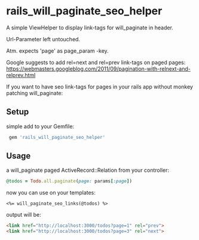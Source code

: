 # rails_will_paginate_seo_helper
A simple ViewHelper to display link-tags for will_paginate in header.

Url-Parameter left untouched.

Atm. expects 'page' as page_param -key.

Google suggests to add rel=next and rel=prev link-tags on paged pages: https://webmasters.googleblog.com/2011/09/pagination-with-relnext-and-relprev.html

If you want to have seo link-tags for pages in your rails app without monkey patching will_paginate:

## Setup
simple add to your Gemfile:

```ruby
 gem 'rails_will_paginate_seo_helper'
```
## Usage

 a will_paginate paged ActiveRecord::Relation
 from your controller:
 
 ```ruby
 @todos = Todo.all.paginate(page: params[:page])
 ```
 
 now you can use on your templates:
 ```erb
 <%= will_paginate_seo_links(@todos) %>
```

output will be:
```html
<link href="http://localhost:3000/todos?page=1" rel="prev">
<link href="http://localhost:3000/todos?page=3" rel="next">
```
